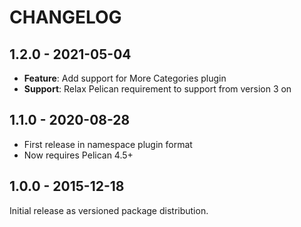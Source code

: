 CHANGELOG
=========

1.2.0 - 2021-05-04
------------------

* **Feature**: Add support for More Categories plugin
* **Support**: Relax Pelican requirement to support from version 3 on

1.1.0 - 2020-08-28
------------------

* First release in namespace plugin format
* Now requires Pelican 4.5+

1.0.0 - 2015-12-18
------------------

Initial release as versioned package distribution.
